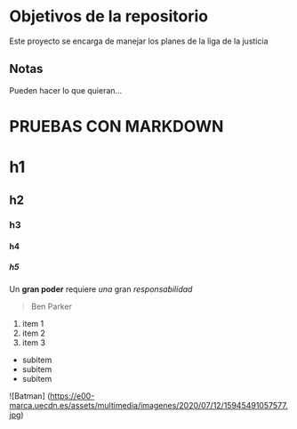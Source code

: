 # Objetivos de la repositorio

Este proyecto se encarga de manejar los planes de la liga de la justicia


## Notas
Pueden hacer lo que quieran...


# PRUEBAS CON MARKDOWN
# h1
## h2
### h3
#### h4
##### h5

Un  **gran poder** requiere _una_  gran *responsabilidad*
> Ben Parker


1. item 1
2. item 2
3. item 3
 * subitem
 * subitem
 * subitem

![Batman] (https://e00-marca.uecdn.es/assets/multimedia/imagenes/2020/07/12/15945491057577.jpg)
